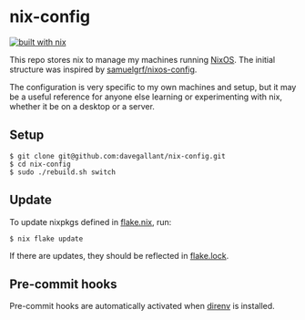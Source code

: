 # nix-config

[![built with nix](https://builtwithnix.org/badge.svg)](https://builtwithnix.org)

This repo stores nix to manage my machines running [NixOS](https://nixos.org/). The initial structure was inspired by [samuelgrf/nixos-config](https://gitlab.com/samuelgrf/nixos-config/-/tree/master/).

The configuration is very specific to my own machines and setup, but it may be a useful reference for anyone else learning or experimenting with nix, whether it be on a desktop or a server.

## Setup

```console
$ git clone git@github.com:davegallant/nix-config.git
$ cd nix-config
$ sudo ./rebuild.sh switch
```

## Update

To update nixpkgs defined in [flake.nix](./flake.nix), run:

```console
$ nix flake update
```

If there are updates, they should be reflected in [flake.lock](./flake.lock).

## Pre-commit hooks

Pre-commit hooks are automatically activated when [direnv](https://github.com/direnv/direnv) is installed.
